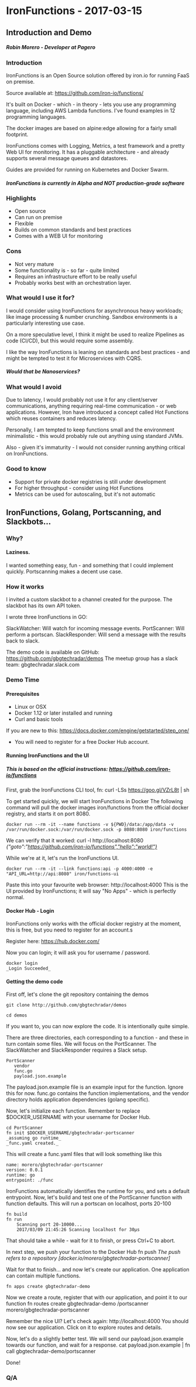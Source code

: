 # IronFunctions - 2017-03-15
## Introduction and Demo
##### Robin Morero - Developer at Pagero

### Introduction
IronFunctions is an Open Source solution offered by iron.io for running FaaS on premise.

Source available at: https://github.com/iron-io/functions/

It's built on Docker - which  - in theory - lets you use any programming language, including AWS Lambda functions.
I've found examples in 12 programming languages.


The docker images are based on alpine:edge allowing for a fairly small footprint.

IronFunctions comes with Logging, Metrics, a test framework and a pretty Web UI for monitoring.
It has a pluggable architecture - and already supports several message queues and datastores.


Guides are provided for running on Kubernetes and Docker Swarm.

##### IronFunctions is currently in Alpha and NOT production-grade software



### Highlights
- Open source
- Can run on premise
- Flexible
- Builds on common standards and best practices
- Comes with a WEB UI for monitoring

### Cons
- Not very mature
- Some functionality is - so far - quite limited
- Requires an infrastructure effort to be really useful
- Probably works best with an orchestration layer.

### What would I use it for?

I would consider using IronFunctions for asynchronous heavy workloads; like image processing & number crunching.
Sandbox environments is a particularly interesting use case.

On a more speculative level, I think it might be used to realize Pipelines as code (CI/CD), but this would require some assembly.

I like the way IronFunctions is leaning on standards and best practices - and might be tempted to test it for Microservices with CQRS.
##### Would that be Nanoservices?



### What would I avoid


Due to latency, I would probably not use it for any client/server communications, anything requiring real-time communication - or web applications.
However, Iron have introduced a concept called Hot Functions which reuses containers and reduces latency.

Personally, I am tempted to keep functions small and the environment minimalistic - this would probably rule out anything using standard JVMs.

Also - given it's immaturity - I would not consider running anything critical on IronFunctions.


### Good to know

- Support for private docker registries is still under development
- For higher throughput - consider using Hot Functions
- Metrics can be used for autoscaling, but it's not automatic


## IronFunctions, Golang, Portscanning, and Slackbots...

### Why?

#### Laziness. 

I wanted something easy, fun - and something that I could implement quickly.
Portscanning makes a decent use case.


### How it works

I invited a custom slackbot to a channel created for the purpose.
The slackbot has its own API token.

I wrote three IronFunctions in GO:



SlackWatcher: Will watch for incoming message events.
PortScanner: Will perform a portscan.
SlackResponder: Will send a message with the results back to slack.

The demo code is available on GitHub: https://github.com/gbgtechradar/demos
The meetup group has a slack team: gbgtechradar.slack.com


### Demo Time

#### Prerequisites

- Linux or OSX 
- Docker 1.12 or later installed and running
- Curl and basic tools

If you are new to this: https://docs.docker.com/engine/getstarted/step_one/

- You will need to register for a free Docker Hub account.



#### Running IronFunctions and the UI

##### This is based on the official instructions: https://github.com/iron-io/functions

First, grab the IronFunctions CLI tool, fn:
    curl -LSs https://goo.gl/VZrL8t | sh

To get started quickly, we will start IronFunctions in Docker
The following command will pull the docker images iron/functions from the official docker registry, and starts it on port 8080.

    docker run --rm -it --name functions -v ${PWD}/data:/app/data -v /var/run/docker.sock:/var/run/docker.sock -p 8080:8080 iron/functions

We can verify that it worked:
    curl -l http://localhost:8080
    _{"goto":"https://github.com/iron-io/functions","hello":"world!"}_


While we're at it, let's run the IronFunctions UI.

    docker run --rm -it --link functions:api -p 4000:4000 -e "API_URL=http://api:8080" iron/functions-ui

Paste this into your favourite web browser: http://localhost:4000
This is the UI provided by IronFunctions; it will say "No Apps" - which is perfectly normal.


#### Docker Hub - Login

IronFunctions only works with the official docker registry at the moment, this is free, but you need to register for an account.s

Register here:  https://hub.docker.com/ 

Now you can login; it will ask you for username / password.

    docker login 
    _Login Succeeded_



#### Getting the demo code

First off, let's clone the git repository containing the demos

    git clone http://github.com/gbgtechradar/demos

    cd demos


If you want to, you can now explore the code. It is intentionally quite simple.

There are three directories, each corresponding to a function - and these in turn contain some files.
We will focus on the PortScanner. The SlackWatcher and SlackResponder requires a Slack setup.

    PortScanner
       vendor
       func.go
       payload.json.example

The payload.json.example file is an example input for the function. Ignore this for now.
func.go contains the function implementations, and the vendor directory holds application dependencies (golang specific).


Now, let's initialize each function. Remember to replace $DOCKER_USERNAME with your username for Docker Hub.

    cd PortScanner
    fn init $DOCKER_USERNAME/gbgtechradar-portscanner 
    _assuming go runtime_
    _func.yaml created._


This will create a func.yaml files that will look something like this

    name: morero/gbgtechradar-portscanner
    version: 0.0.1
    runtime: go
    entrypoint: ./func


IronFunctions automatically identifies the runtime for you, and sets a default entrypoint. Now, let's build and test one of the PortScanner function with function defaults.
This will run a portscan on localhost, ports 20-100

    fn build
    fn run 
        Scanning port 20-10000...
        2017/03/09 21:45:26 Scanning localhost for 30µs

That should take a while - wait for it to finish, or press Ctrl+C to abort.


In next step, we push your function to the Docker Hub
    fn push
    _The push refers to a repository [docker.io/morero/gbgtechradar-portscanner]_

Wait for that to finish... and now let's create our application. One application can contain multiple functions.

    fn apps create gbgtechradar-demo

Now we create a route, register that with our application, and point it to our function
    fn routes create gbgtechradar-demo /portscanner morero/gbgtechradar-portscanner

Remember the nice UI? Let's check again: http://localhost:4000
You should now see our application. Click on it to explore routes and details.

Now, let's do a slightly better test. We will send our payload.json.example towards our function, and wait for a response.
    cat payload.json.example | fn call gbgtechradar-demo/portscanner

Done!




### Q/A

